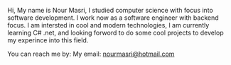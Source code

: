 Hi, My name is Nour Masri, I studied computer science with focus into software development. I work now as a software engineer with backend focus. I am intersted in cool
and modern technologies, I am currently learning C# .net, and looking forword to do some cool projects to develop my experince into this field.

You can reach me by:
My email: nourmasri@hotmail.com
